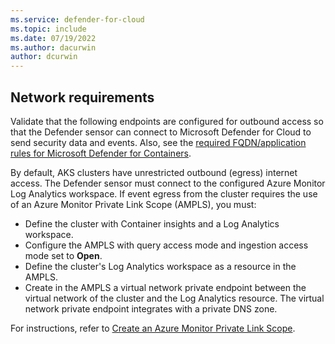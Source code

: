 ```yaml
---
ms.service: defender-for-cloud
ms.topic: include
ms.date: 07/19/2022
ms.author: dacurwin
author: dcurwin
---
```


## Network requirements

Validate that the following endpoints are configured for outbound access so that the Defender sensor can connect to Microsoft Defender for Cloud to send security data and events. Also, see the [required FQDN/application rules for Microsoft Defender for Containers](/azure/aks/outbound-rules-control-egress#microsoft-defender-for-containers).

By default, AKS clusters have unrestricted outbound (egress) internet access. The Defender sensor must connect to the configured Azure Monitor Log Analytics workspace. If event egress from the cluster requires the use of an Azure Monitor Private Link Scope (AMPLS), you must:

- Define the cluster with Container insights and a Log Analytics workspace.
- Configure the AMPLS with query access mode and ingestion access mode set to **Open**.
- Define the cluster's Log Analytics workspace as a resource in the AMPLS.
- Create in the AMPLS a virtual network private endpoint between the virtual network of the cluster and the Log Analytics resource. The virtual network private endpoint integrates with a private DNS zone.

For instructions, refer to [Create an Azure Monitor Private Link Scope](/azure/azure-monitor/logs/private-link-configure#create-an-azure-monitor-private-link-scope).
